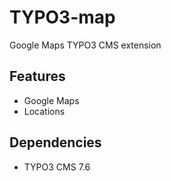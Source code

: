 # TYPO3-map

Google Maps TYPO3 CMS extension

## Features

* Google Maps
* Locations

## Dependencies

* TYPO3 CMS 7.6

